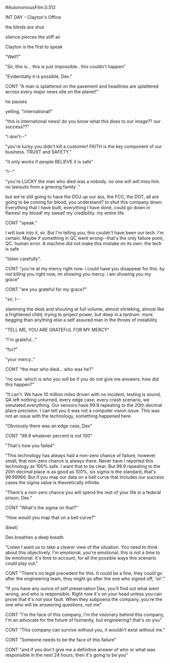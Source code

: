 #AutonomousFilm.0.512

INT DAY - Clayton's Office

the blinds are shut

silence pierces the stiff air

Clayton is the first to speak

"Well?"

"Sir, this is... this is just impossible.. this couldn't happen"

"Evidentially it is possible, Dex."

CONT
"A man is splattered on the pavement and headlines are splattered across every major news site on the planet!"

he pauses

yelling, "international!"

"this is international news! do you know what this does to our image?? our success??"

"i don't--"

"you're lucky you didn't kill a customer! FAITH is the key component of our business. TRUST and SAFETY."

"it only works if people BELIEVE it is safe"

"I--"

"you're LUCKY the man who died was a nobody. no one will will miss him. no lawsuits from a grieving family ."

but we're still going to have the DOJ up our ass, the FCC, the DOT, all are going to be coming for blood, you understand? to shut this company down. Everything that I have built, everything I have done, could go down in flames! my blood! my sweat! my credibility. my entire life.

CONT
"speak."

I will look into it, sir. But I'm telling you, this couldn't have been our tech. I'm certain. Maybe if something in QC went wrong--that's the only failure point, QC. human error. A machine did not make this mistake on its own. the tech is safe

"listen carefully".

CONT
"you're at my mercy right now. i could have you disappear for this. by not killing you right now, im showing you mercy. i am showing you my grace"

CONT
"are you grateful for my grace?"

"sir, I--

slamming the desk and shouting at full volume, almost shrieking, almost like a frightened child, trying to project power, but deep in a tantrum. more begging than anything else a self assured man in the throes of instability

"TELL ME, YOU ARE GRATEFUL FOR MY MERCY"

"I'm grateful..."

"for?"

"your mercy.."

CONT
"the man who died... who was he?"

"no one. which is who you will be if you do not give me answers: how did this happen?"

"It can't. We have 10 million miles driven with no incident, testing is sound, QA left nothing unturned, every edge case, every crash scenario, we simulated everything. Our sensors have 99.9 repeating to the 20th decimal place precision. I can tell you it was not a computer vision issue. This was not an issue with the technology, something happened here.

"Obviously there was an edge case, Dex"

CONT
"99.9 whatever percent is not 100"

"That's how you failed"

"This technology has always had a non-zero chance of failure, however small, that non-zero chance is always there. Never have I reported this technology as 100% safe. I want that to be clear. But 99.9 repeating to the 20th decimal place is as good as 100%, six sigma is the standard, that's 99.99966. But if you map our data on a bell curve that includes our success cases the sigma value is theoretically infinite.

"There's a non-zero chance you will spend the rest of your life in a federal prison, Dex."

CONT
"What's the sigma on that?"

"How would you map that on a bell curve?"

(beat)

Dex breathes a deep breath

"Listen I want us to take a clearer view of the situation. You need to think about this objectively. I'm emotional, you're emotional, this is not a time to be emotional. It's time to account, for all the possible ways this scenario could play out."

CONT
"There's no legal precedent for this. It could be a fine, they could go after the engineering team, they might go after the one who signed off, 'sir'."

"If you have any ounce of self preservation Dex, you'll find out what went wrong, and who is responsible. Right now it's on your head unless you can prove that it's not your fault. When they subpoena the company, you're the one who will be answering questions, not me"

CONT
"I'm the face of this company, I'm the visionary behind this company, I'm an advocate for the future of humanity, but engineering? that's on you"

CONT
"This company can survive without you, it wouldn't exist without me."

CONT
"Someone needs to be the face of this failure"

CONT "and if you don't give me a definitive answer of who or what was responsible in the next 24 hours, then it's going to be you"